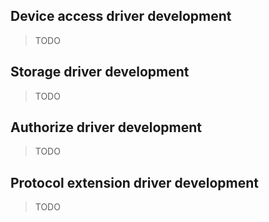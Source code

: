 ## Device access driver development

> TODO

## Storage driver development

> TODO

## Authorize driver development

> TODO

## Protocol extension driver development

> TODO
